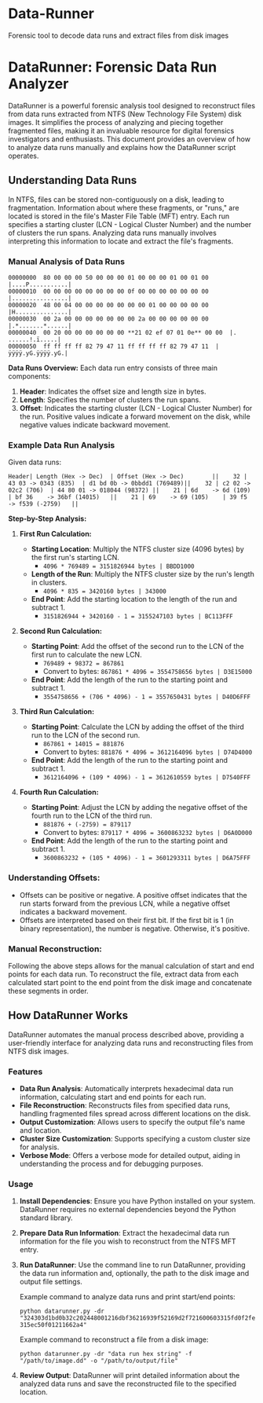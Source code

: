# Data-Runner
Forensic tool to decode data runs and extract files from disk images

# DataRunner: Forensic Data Run Analyzer

DataRunner is a powerful forensic analysis tool designed to reconstruct files from data runs extracted from NTFS (New Technology File System) disk images. It simplifies the process of analyzing and piecing together fragmented files, making it an invaluable resource for digital forensics investigators and enthusiasts. This document provides an overview of how to analyze data runs manually and explains how the DataRunner script operates.

## Understanding Data Runs

In NTFS, files can be stored non-contiguously on a disk, leading to fragmentation. Information about where these fragments, or "runs," are located is stored in the file's Master File Table (MFT) entry. Each run specifies a starting cluster (LCN - Logical Cluster Number) and the number of clusters the run spans. Analyzing data runs manually involves interpreting this information to locate and extract the file's fragments.

### Manual Analysis of Data Runs

```
00000000  80 00 00 00 50 00 00 00 01 00 00 00 01 00 01 00  |....P...........|
00000010  00 00 00 00 00 00 00 00 0f 00 00 00 00 00 00 00  |................|
00000020  48 00 04 00 00 00 00 00 00 00 01 00 00 00 00 00  |H...............|
00000030  00 2a 00 00 00 00 00 00 00 2a 00 00 00 00 00 00  |.*.......*......|
00000040  00 20 00 00 00 00 00 00 **21 02 ef 07 01 0e** 00 00  |. ......!.ï.....|
00000050  ff ff ff ff 82 79 47 11 ff ff ff ff 82 79 47 11  |ÿÿÿÿ.yG.ÿÿÿÿ.yG.|
```

**Data Runs Overview:** Each data run entry consists of three main components:

1. **Header**: Indicates the offset size and length size in bytes.
2. **Length**: Specifies the number of clusters the run spans.
3. **Offset**: Indicates the starting cluster (LCN - Logical Cluster Number) for the run. Positive values indicate a forward movement on the disk, while negative values indicate backward movement.

### Example Data Run Analysis

Given data runs:

`Header| Length (Hex -> Dec)  | Offset (Hex -> Dec)        ||    32 | 43 03 -> 0343 (835)  | d1 bd 0b -> 0bbdd1 (769489)||    32 | c2 02 -> 02c2 (706)  | 44 80 01 -> 018044 (98372) ||    21 | 6d    -> 6d (109)    | bf 36    -> 36bf (14015)   ||    21 | 69    -> 69 (105)    | 39 f5    -> f539 (-2759)   ||`

**Step-by-Step Analysis:**

1. **First Run Calculation:**
    
    - **Starting Location**: Multiply the NTFS cluster size (4096 bytes) by the first run's starting LCN.
        - `4096 * 769489 = 3151826944 bytes | BBDD1000`
    - **Length of the Run**: Multiply the NTFS cluster size by the run's length in clusters.
        - `4096 * 835 = 3420160 bytes | 343000`
    - **End Point**: Add the starting location to the length of the run and subtract 1.
        - `3151826944 + 3420160 - 1 = 3155247103 bytes | BC113FFF`
2. **Second Run Calculation:**
    
    - **Starting Point**: Add the offset of the second run to the LCN of the first run to calculate the new LCN.
        - `769489 + 98372 = 867861`
        - Convert to bytes: `867861 * 4096 = 3554758656 bytes | D3E15000`
    - **End Point**: Add the length of the run to the starting point and subtract 1.
        - `3554758656 + (706 * 4096) - 1 = 3557650431 bytes | D40D6FFF`
3. **Third Run Calculation:**
    
    - **Starting Point**: Calculate the LCN by adding the offset of the third run to the LCN of the second run.
        - `867861 + 14015 = 881876`
        - Convert to bytes: `881876 * 4096 = 3612164096 bytes | D74D4000`
    - **End Point**: Add the length of the run to the starting point and subtract 1.
        - `3612164096 + (109 * 4096) - 1 = 3612610559 bytes | D7540FFF`
4. **Fourth Run Calculation:**
    
    - **Starting Point**: Adjust the LCN by adding the negative offset of the fourth run to the LCN of the third run.
        - `881876 + (-2759) = 879117`
        - Convert to bytes: `879117 * 4096 = 3600863232 bytes | D6A0D000`
    - **End Point**: Add the length of the run to the starting point and subtract 1.
        - `3600863232 + (105 * 4096) - 1 = 3601293311 bytes | D6A75FFF`

### Understanding Offsets:

- Offsets can be positive or negative. A positive offset indicates that the run starts forward from the previous LCN, while a negative offset indicates a backward movement.
- Offsets are interpreted based on their first bit. If the first bit is 1 (in binary representation), the number is negative. Otherwise, it's positive.

### Manual Reconstruction:

Following the above steps allows for the manual calculation of start and end points for each data run. To reconstruct the file, extract data from each calculated start point to the end point from the disk image and concatenate these segments in order.
    

## How DataRunner Works

DataRunner automates the manual process described above, providing a user-friendly interface for analyzing data runs and reconstructing files from NTFS disk images.

### Features

- **Data Run Analysis**: Automatically interprets hexadecimal data run information, calculating start and end points for each run.
- **File Reconstruction**: Reconstructs files from specified data runs, handling fragmented files spread across different locations on the disk.
- **Output Customization**: Allows users to specify the output file's name and location.
- **Cluster Size Customization**: Supports specifying a custom cluster size for analysis.
- **Verbose Mode**: Offers a verbose mode for detailed output, aiding in understanding the process and for debugging purposes.

### Usage

1. **Install Dependencies**: Ensure you have Python installed on your system. DataRunner requires no external dependencies beyond the Python standard library.
    
2. **Prepare Data Run Information**: Extract the hexadecimal data run information for the file you wish to reconstruct from the NTFS MFT entry.
    
3. **Run DataRunner**: Use the command line to run DataRunner, providing the data run information and, optionally, the path to the disk image and output file settings.
    
    Example command to analyze data runs and print start/end points:
    
    `python datarunner.py -dr "324303d1bd0b32c202448001216dbf36216939f52169d2f721600603315fd0f2fe315ec50f01211662a4"`
    
    Example command to reconstruct a file from a disk image:
    
    `python datarunner.py -dr "data run hex string" -f "/path/to/image.dd" -o "/path/to/output/file"`
    
4. **Review Output**: DataRunner will print detailed information about the analyzed data runs and save the reconstructed file to the specified location.

